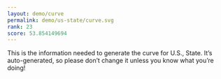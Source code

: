 ```yaml
---
layout: demo/curve
permalink: demo/us-state/curve.svg
rank: 23
score: 53.854149694
---
```


This is the information needed to generate the curve for U.S., State. It’s
auto-generated, so please don’t change it unless you know what you’re
doing!
